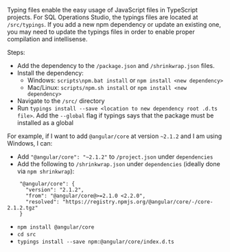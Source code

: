 Typing files enable the easy usage of JavaScript files in TypeScript projects. For SQL Operations Studio, the typings files are located at `/src/typings`. If you add a new npm dependency or update an existing one, you may need to update the typings files in order to enable proper compilation and intellisense. 

Steps:
- Add the dependency to the `/package.json` and `/shrinkwrap.json` files. 
- Install the dependency:
   - Windows: `scripts\npm.bat install` or `npm install <new dependency>`
   - Mac/Linux: `scripts/npm.sh install` or `npm install <new dependency>`
- Navigate to the `/src/` directory
- Run `typings install --save <location to new dependency root .d.ts file>`. Add the `--global` flag if typings says that the package must be installed as a global 

For example, if I want to add `@angular/core` at version `~2.1.2` and I am using Windows, I can:
- Add `"@angular/core": "~2.1.2"` to `/project.json` under `dependencies`
- Add the following to `/shrinkwrap.json` under `dependencies` (ideally done via `npm shrinkwrap`): 

```
    "@angular/core": {
      "version": "2.1.2",
      "from": "@angular/core@>=2.1.0 <2.2.0",
      "resolved": "https://registry.npmjs.org/@angular/core/-/core-2.1.2.tgz"
    }
```
- `npm install @angular/core`
- `cd src`
- `typings install --save npm:@angular/core/index.d.ts`